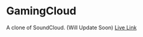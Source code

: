# GamingCloud
A clone of SoundCloud.
(Will Update Soon)
[Live Link](https://gamingcloud.herokuapp.com/)
